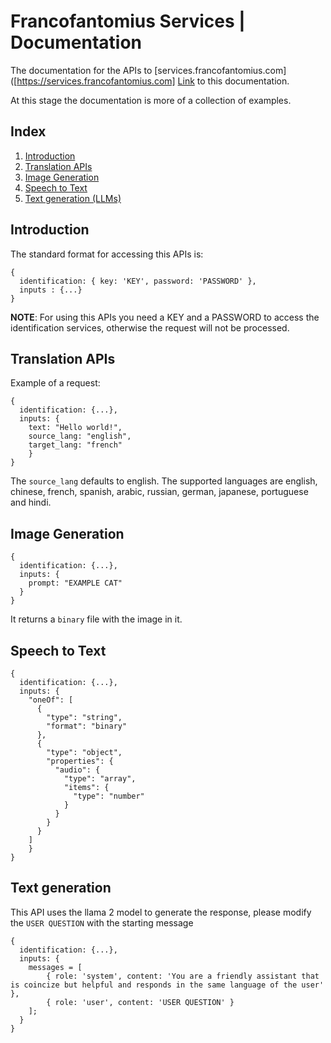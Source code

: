 # Francofantomius Services | Documentation
The documentation for the APIs to [services.francofantomius.com]([https://services.francofantomius.com]
[Link](https://francofantomius.github.io/docs-services/) to this documentation.

At this stage the documentation is more of a collection of examples.

## Index
1. [Introduction](#introduction)
1. [Translation APIs](#translation-apis)
2. [Image Generation](#image-generation)
3. [Speech to Text](speech-to-text)
4. [Text generation (LLMs)](text-generation)

## Introduction

The standard format for accessing this APIs is:

```
{ 
  identification: { key: 'KEY', password: 'PASSWORD' }, 
  inputs : {...} 
}
```

**NOTE**: For using this APIs you need a KEY and a PASSWORD to access the identification services, otherwise the request will not be processed. 

## Translation APIs
Example of a request:

```
{
  identification: {...},
  inputs: { 
    text: "Hello world!",
    source_lang: "english",
    target_lang: "french"
    }
}
```
The `source_lang` defaults to english.
The supported languages are english, chinese, french, spanish, arabic, russian, german, japanese, portuguese and hindi.

## Image Generation

```
{
  identification: {...},
  inputs: {
    prompt: "EXAMPLE CAT"
  }
}
```

It returns a `binary` file with the image in it.

## Speech to Text

```
{
  identification: {...},
  inputs: {
    "oneOf": [
      {
        "type": "string",
        "format": "binary"
      },
      {
        "type": "object",
        "properties": {
          "audio": {
            "type": "array",
            "items": {
              "type": "number"
            }
          }
        }
      }
    ]
    }
}
```

## Text generation

This API uses the llama 2 model to generate the response, please modify the `USER QUESTION` with the starting message

```
{
  identification: {...},
  inputs: {
    messages = [
        { role: 'system', content: 'You are a friendly assistant that is coincize but helpful and responds in the same language of the user' },
        { role: 'user', content: 'USER QUESTION' }
    ];
  }
}
```
